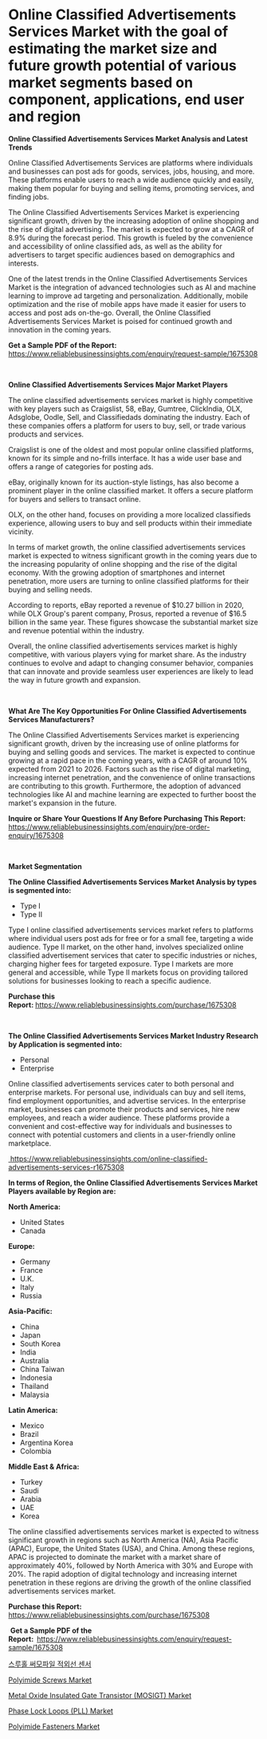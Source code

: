 <p><h1>Online Classified Advertisements Services Market with the goal of estimating the market size and future growth potential of various market segments based on component, applications, end user and region</h1></p><p><strong>Online Classified Advertisements Services Market Analysis and Latest Trends</strong></p>
<p><p>Online Classified Advertisements Services are platforms where individuals and businesses can post ads for goods, services, jobs, housing, and more. These platforms enable users to reach a wide audience quickly and easily, making them popular for buying and selling items, promoting services, and finding jobs.</p><p>The Online Classified Advertisements Services Market is experiencing significant growth, driven by the increasing adoption of online shopping and the rise of digital advertising. The market is expected to grow at a CAGR of 8.9% during the forecast period. This growth is fueled by the convenience and accessibility of online classified ads, as well as the ability for advertisers to target specific audiences based on demographics and interests.</p><p>One of the latest trends in the Online Classified Advertisements Services Market is the integration of advanced technologies such as AI and machine learning to improve ad targeting and personalization. Additionally, mobile optimization and the rise of mobile apps have made it easier for users to access and post ads on-the-go. Overall, the Online Classified Advertisements Services Market is poised for continued growth and innovation in the coming years.</p></p>
<p><strong>Get a Sample PDF of the Report:&nbsp;</strong> <a href="https://www.reliablebusinessinsights.com/enquiry/request-sample/1675308">https://www.reliablebusinessinsights.com/enquiry/request-sample/1675308</a></p>
<p>&nbsp;</p>
<p><strong>Online Classified Advertisements Services Major Market Players</strong></p>
<p><p>The online classified advertisements services market is highly competitive with key players such as Craigslist, 58, eBay, Gumtree, ClickIndia, OLX, Adsglobe, Oodle, Sell, and Classifiedads dominating the industry. Each of these companies offers a platform for users to buy, sell, or trade various products and services.</p><p>Craigslist is one of the oldest and most popular online classified platforms, known for its simple and no-frills interface. It has a wide user base and offers a range of categories for posting ads.</p><p>eBay, originally known for its auction-style listings, has also become a prominent player in the online classified market. It offers a secure platform for buyers and sellers to transact online.</p><p>OLX, on the other hand, focuses on providing a more localized classifieds experience, allowing users to buy and sell products within their immediate vicinity.</p><p>In terms of market growth, the online classified advertisements services market is expected to witness significant growth in the coming years due to the increasing popularity of online shopping and the rise of the digital economy. With the growing adoption of smartphones and internet penetration, more users are turning to online classified platforms for their buying and selling needs.</p><p>According to reports, eBay reported a revenue of $10.27 billion in 2020, while OLX Group's parent company, Prosus, reported a revenue of $16.5 billion in the same year. These figures showcase the substantial market size and revenue potential within the industry.</p><p>Overall, the online classified advertisements services market is highly competitive, with various players vying for market share. As the industry continues to evolve and adapt to changing consumer behavior, companies that can innovate and provide seamless user experiences are likely to lead the way in future growth and expansion.</p></p>
<p>&nbsp;</p>
<p><strong>What Are The Key Opportunities For Online Classified Advertisements Services Manufacturers?</strong></p>
<p><p>The Online Classified Advertisements Services market is experiencing significant growth, driven by the increasing use of online platforms for buying and selling goods and services. The market is expected to continue growing at a rapid pace in the coming years, with a CAGR of around 10% expected from 2021 to 2026. Factors such as the rise of digital marketing, increasing internet penetration, and the convenience of online transactions are contributing to this growth. Furthermore, the adoption of advanced technologies like AI and machine learning are expected to further boost the market's expansion in the future.</p></p>
<p><strong>Inquire or Share Your Questions If Any Before Purchasing This Report:</strong> <a href="https://www.reliablebusinessinsights.com/enquiry/pre-order-enquiry/1675308">https://www.reliablebusinessinsights.com/enquiry/pre-order-enquiry/1675308</a></p>
<p>&nbsp;</p>
<p><strong>Market Segmentation</strong></p>
<p><strong>The Online Classified Advertisements Services Market Analysis by types is segmented into:</strong></p>
<p><ul><li>Type I</li><li>Type II</li></ul></p>
<p><p>Type I online classified advertisements services market refers to platforms where individual users post ads for free or for a small fee, targeting a wide audience. Type II market, on the other hand, involves specialized online classified advertisement services that cater to specific industries or niches, charging higher fees for targeted exposure. Type I markets are more general and accessible, while Type II markets focus on providing tailored solutions for businesses looking to reach a specific audience.</p></p>
<p><strong>Purchase this Report:&nbsp;</strong><a href="https://www.reliablebusinessinsights.com/purchase/1675308">https://www.reliablebusinessinsights.com/purchase/1675308</a></p>
<p>&nbsp;</p>
<p><strong>The Online Classified Advertisements Services Market Industry Research by Application is segmented into:</strong></p>
<p><ul><li>Personal</li><li>Enterprise</li></ul></p>
<p><p>Online classified advertisements services cater to both personal and enterprise markets. For personal use, individuals can buy and sell items, find employment opportunities, and advertise services. In the enterprise market, businesses can promote their products and services, hire new employees, and reach a wider audience. These platforms provide a convenient and cost-effective way for individuals and businesses to connect with potential customers and clients in a user-friendly online marketplace.</p></p>
<p><a href="https://www.reliablebusinessinsights.com/online-classified-advertisements-services-r1675308">&nbsp;https://www.reliablebusinessinsights.com/online-classified-advertisements-services-r1675308</a></p>
<p><strong>In terms of Region, the Online Classified Advertisements Services Market Players available by Region are:</strong></p>
<p>
    <p> <strong> North America: </strong>
        <ul>
            <li>United States</li>
            <li>Canada</li>
        </ul>
        </p> 
    <p> <strong> Europe: </strong>
        <ul>
            <li>Germany</li>
            <li>France</li>
            <li>U.K.</li>
            <li>Italy</li>
            <li>Russia</li>
        </ul>
        </p> 
    <p> <strong> Asia-Pacific: </strong>
        <ul>
            <li>China</li>
            <li>Japan</li>
            <li>South Korea</li>
            <li>India</li>
            <li>Australia</li>
            <li>China Taiwan</li>
            <li>Indonesia</li>
            <li>Thailand</li>
            <li>Malaysia</li>
        </ul>
        </p> 
    <p> <strong> Latin America: </strong>
        <ul>
            <li>Mexico</li>
            <li>Brazil</li>
            <li>Argentina Korea</li>
            <li>Colombia</li>
        </ul>
        </p> 
    <p> <strong> Middle East & Africa: </strong>
        <ul>
            <li>Turkey</li>
            <li>Saudi</li>
            <li>Arabia</li>
            <li>UAE</li>
            <li>Korea</li>
        </ul>
    </p>
    </p>
<p><p>The online classified advertisements services market is expected to witness significant growth in regions such as North America (NA), Asia Pacific (APAC), Europe, the United States (USA), and China. Among these regions, APAC is projected to dominate the market with a market share of approximately 40%, followed by North America with 30% and Europe with 20%. The rapid adoption of digital technology and increasing internet penetration in these regions are driving the growth of the online classified advertisements services market.</p></p>
<p><strong>Purchase this Report: </strong><a href="https://www.reliablebusinessinsights.com/purchase/1675308">https://www.reliablebusinessinsights.com/purchase/1675308</a></p>
<p>&nbsp;<strong>Get a Sample PDF of the Report:&nbsp;&nbsp;</strong><a href="https://www.reliablebusinessinsights.com/enquiry/request-sample/1675308">https://www.reliablebusinessinsights.com/enquiry/request-sample/1675308</a></p>
<p><strong></strong></p>
<p><p><a href="https://github.com/Tristiarton768456/Market-Research-Report-List-2/blob/main/8870663101448.md">스루홀 써모파일 적외선 센서</a></p><p><a href="https://github.com/yoshih12/Market-Research-Report-List-3/blob/main/polyimide-screws-market.md">Polyimide Screws Market</a></p><p><a href="https://issuu.com/reportprime-2/docs/metal-oxide-insulated-gate-transistor-mosigt-marke">Metal Oxide Insulated Gate Transistor (MOSIGT) Market</a></p><p><a href="https://issuu.com/reportprime-2/docs/phase-lock-loops-pll-market-size-2030.pptx">Phase Lock Loops (PLL) Market</a></p><p><a href="https://github.com/jerrycopelandthomaswsqd8q/Market-Research-Report-List-3/blob/main/polyimide-fasteners-market.md">Polyimide Fasteners Market</a></p></p>